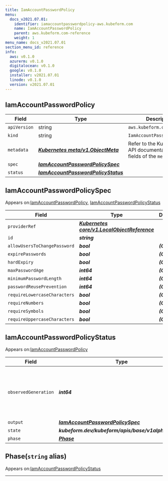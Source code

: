 ```yaml
---
title: IamAccountPasswordPolicy
menu:
  docs_v2021.07.01:
    identifier: iamaccountpasswordpolicy-aws.kubeform.com
    name: IamAccountPasswordPolicy
    parent: aws.kubeform.com-reference
    weight: 1
menu_name: docs_v2021.07.01
section_menu_id: reference
info:
  aws: v0.1.0
  azurerm: v0.1.0
  digitalocean: v0.1.0
  google: v0.1.0
  installer: v2021.07.01
  linode: v0.1.0
  version: v2021.07.01
---
```


## IamAccountPasswordPolicy
| Field | Type | Description |
| ------ | ----- | ----------- |
| `apiVersion` | string | `aws.kubeform.com/v1alpha1` |
|    `kind` | string | `IamAccountPasswordPolicy` |
| `metadata` | ***[Kubernetes meta/v1.ObjectMeta](https://v1-18.docs.kubernetes.io/docs/reference/generated/kubernetes-api/v1.18/#objectmeta-v1-meta)***|Refer to the Kubernetes API documentation for the fields of the `metadata` field.|
| `spec` | ***[IamAccountPasswordPolicySpec](#iamaccountpasswordpolicyspec)***||
| `status` | ***[IamAccountPasswordPolicyStatus](#iamaccountpasswordpolicystatus)***||
## IamAccountPasswordPolicySpec

Appears on:[IamAccountPasswordPolicy](#iamaccountpasswordpolicy), [IamAccountPasswordPolicyStatus](#iamaccountpasswordpolicystatus)

| Field | Type | Description |
| ------ | ----- | ----------- |
| `providerRef` | ***[Kubernetes core/v1.LocalObjectReference](https://v1-18.docs.kubernetes.io/docs/reference/generated/kubernetes-api/v1.18/#localobjectreference-v1-core)***||
| `id` | ***string***||
| `allowUsersToChangePassword` | ***bool***| ***(Optional)*** |
| `expirePasswords` | ***bool***| ***(Optional)*** |
| `hardExpiry` | ***bool***| ***(Optional)*** |
| `maxPasswordAge` | ***int64***| ***(Optional)*** |
| `minimumPasswordLength` | ***int64***| ***(Optional)*** |
| `passwordReusePrevention` | ***int64***| ***(Optional)*** |
| `requireLowercaseCharacters` | ***bool***| ***(Optional)*** |
| `requireNumbers` | ***bool***| ***(Optional)*** |
| `requireSymbols` | ***bool***| ***(Optional)*** |
| `requireUppercaseCharacters` | ***bool***| ***(Optional)*** |
## IamAccountPasswordPolicyStatus

Appears on:[IamAccountPasswordPolicy](#iamaccountpasswordpolicy)

| Field | Type | Description |
| ------ | ----- | ----------- |
| `observedGeneration` | ***int64***| ***(Optional)*** Resource generation, which is updated on mutation by the API Server.|
| `output` | ***[IamAccountPasswordPolicySpec](#iamaccountpasswordpolicyspec)***| ***(Optional)*** |
| `state` | ***kubeform.dev/kubeform/apis/base/v1alpha1.State***| ***(Optional)*** |
| `phase` | ***[Phase](#phase)***| ***(Optional)*** |
## Phase(`string` alias)

Appears on:[IamAccountPasswordPolicyStatus](#iamaccountpasswordpolicystatus)

---
